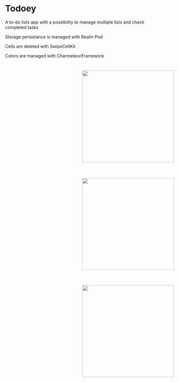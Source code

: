 # Todoey
A to-do lists app with a possibility to manage multiple lists and check completed tasks

Storage persistance is managed with Realm Pod

Cells are deleted with SwipeCellKit

Colors are managed with CharmeleonFramework

<a><img src="https://cdn-std.droplr.net/files/acc_158506/mbA6HR" width="300" style="margin: 5% 50% 5% 50%"></a>
<a><img src="https://cdn-std.droplr.net/files/acc_158506/sPv6fd" width="300" style="margin: 5% 50% 5% 50%"></a>
<a><img src="https://cdn-std.droplr.net/files/acc_158506/ZzELam" width="300" style="margin: 5% 50% 5% 50%"></a>
